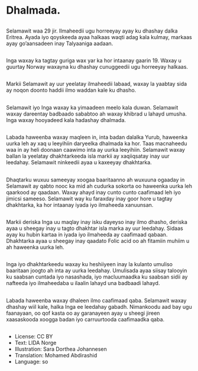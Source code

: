 # Dhalmada.

##
Selamawit waa 29 jir. Ilmaheedii ugu horreeyay ayay ku dhashay dalka Eritrea. Ayada iyo qoyskeeda ayaa halkaas waqti adag kala kulmay, markaas ayay go’aansadeen inay Talyaaniga aadaan.

##
Inga waxay ka tagtay guriga wax yar ka hor intaanay gaarin 19. Waxay u guurtay Norway waxayna ku dhashay cunuggeedii ugu horreeyay halkaas.

##
Markii Selamawit ay uur yeelatay ilmaheedii labaad, waxay la yaabtay sida ay noqon doonto haddii ilmo waddan kale ku dhasho.

##
Selamawit iyo Inga waxay ka yimaadeen meelo kala duwan. Selamawit waxay dareentay badbaado sababtoo ah waxay khibrad u lahayd umusha. Inga waxay hooyadeed kala hadashay dhalmada.

##
Labada haweenba waxay maqleen in, inta badan dalalka Yurub, haweenka uurka leh ay xaq u leeyihiin daryeelka dhalmada ka hor. Taas macnaheedu waa in ay heli doonaan caawimo inta ay uurka leeyihiin. Selamawit waxay ballan la yeelatay dhakhtarkeeda isla markii ay xaqiiqsatay inay uur leedahay. Selamawit ninkeedii ayaa u kaxeeyay dhakhtarka.

##
Dhaqtarku wuxuu sameeyay xoogaa baaritaanno ah wuxuuna ogaaday in Selamawit ay qabto nooc ka mid ah cudurka sokorta oo haweenka uurka leh qaarkood ay qaadaan. Waxay ahayd inay cunto cunto caafimaad leh iyo jimicsi sameeso. Selamawit way ku faraxday inay goor hore u tagtay dhakhtarka, ka hor intaanay iyada iyo ilmaheeda xanuunsan.

##
Markii deriska Inga uu maqlay inay isku dayeyso inay ilmo dhasho, deriska ayaa u sheegay inay u tagto dhakhtar isla marka ay uur leedahay. Sidaas ayay ku hubin kartaa in iyada iyo ilmaheeda ay caafimaad qabaan. Dhakhtarka ayaa u sheegay inay qaadato Folic acid oo ah fitamiin muhiim u ah haweenka uurka leh.

##
Inga iyo dhakhtarkeedu waxay ku heshiiyeen inay la kulanto umuliso baaritaan joogto ah inta ay uurka leedahay. Umulisada ayaa siisay talooyin ku saabsan cuntada iyo nasashada, iyo macluumaadka ku saabsan sidii ay nafteeda iyo ilmaheedaba u ilaalin lahayd una badbaadi lahayd.

##
Labada haweenba waxay dhaleen ilmo caafimaad qaba. Selamawit waxay dhashay wiil kale, halka Inga ee leedahay gabadh. Nimankoodu aad bay ugu faanayaan, oo qof kasta oo ay garanayeen ayay u sheegi jireen xaasaskooda xoogga badan iyo carruurtooda caafimaadka qaba.

##
* License: CC BY
* Text: LIDA Norge
* Illustration: Sara Dorthea Johannesen
* Translation: Mohamed Abdirashid
* Language: so
